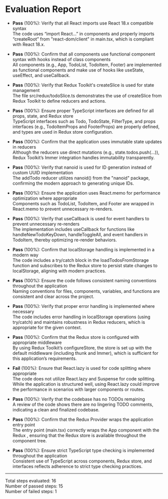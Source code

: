 # Evaluation Report

- **Pass** (100%): Verify that all React imports use React 18.x compatible syntax  
  The code uses “import React…” in components and properly imports “createRoot” from "react-dom/client" in main.tsx, which is compliant with React 18.x.

- **Pass** (100%): Confirm that all components use functional component syntax with hooks instead of class components  
  All components (e.g., App, TodoList, TodoItem, Footer) are implemented as functional components and make use of hooks like useState, useEffect, and useCallback.

- **Pass** (100%): Verify that Redux Toolkit's createSlice is used for state management  
  The file src/redux/todoSlice.ts demonstrates the use of createSlice from Redux Toolkit to define reducers and actions.

- **Pass** (100%): Ensure proper TypeScript interfaces are defined for all props, state, and Redux store  
  TypeScript interfaces such as Todo, TodoState, FilterType, and props interfaces (e.g., TodoItemProps and FooterProps) are properly defined, and types are used in Redux store configuration.

- **Pass** (100%): Confirm that the application uses immutable state updates in reducers  
  Although the reducers use direct mutations (e.g., state.todos.push(...)), Redux Toolkit’s Immer integration handles immutability transparently.

- **Pass** (100%): Verify that nanoid is used for ID generation instead of custom UUID implementation  
  The addTodo reducer utilizes nanoid() from the "nanoid" package, confirming the modern approach to generating unique IDs.

- **Pass** (100%): Ensure the application uses React.memo for performance optimization where appropriate  
  Components such as TodoList, TodoItem, and Footer are wrapped in React.memo to prevent unnecessary re-renders.

- **Pass** (100%): Verify that useCallback is used for event handlers to prevent unnecessary re-renders  
  The implementation includes useCallback for functions like handleNewTodoKeyDown, handleToggleAll, and event handlers in TodoItem, thereby optimizing re-render behaviors.

- **Pass** (100%): Confirm that localStorage handling is implemented in a modern way  
  The code includes a try/catch block in the loadTodosFromStorage function and subscribes to the Redux store to persist state changes to localStorage, aligning with modern practices.

- **Pass** (100%): Ensure the code follows consistent naming conventions throughout the application  
  Naming conventions for files, components, variables, and functions are consistent and clear across the project.

- **Pass** (100%): Verify that proper error handling is implemented where necessary  
  The code includes error handling in localStorage operations (using try/catch) and maintains robustness in Redux reducers, which is appropriate for the given context.

- **Pass** (100%): Confirm that the Redux store is configured with appropriate middleware  
  By using Redux Toolkit’s configureStore, the store is set up with the default middleware (including thunk and Immer), which is sufficient for this application’s requirements.

- **Fail** (100%): Ensure that React.lazy is used for code splitting where appropriate  
  The code does not utilize React.lazy and Suspense for code splitting. While the application is structured well, using React.lazy could improve the performance in scenarios with larger components or routes.

- **Pass** (100%): Verify that the codebase has no TODOs remaining  
  A review of the code shows there are no lingering TODO comments, indicating a clean and finalized codebase.

- **Pass** (100%): Confirm that the Redux Provider wraps the application entry point  
  The entry point (main.tsx) correctly wraps the App component with the Redux <Provider>, ensuring that the Redux store is available throughout the component tree.

- **Pass** (100%): Ensure strict TypeScript type checking is implemented throughout the application  
  Consistent use of TypeScript across components, Redux store, and interfaces reflects adherence to strict type checking practices.

---

Total steps evaluated: 16  
Number of passed steps: 15  
Number of failed steps: 1